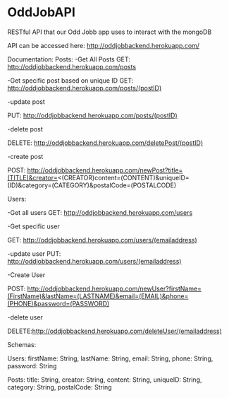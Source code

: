 # OddJobAPI
RESTful API that our Odd Jobb app uses to interact with the mongoDB

API can be accessed here: 
http://oddjobbackend.herokuapp.com/

Documentation: 
Posts: 
-Get All Posts
GET: http://oddjobbackend.herokuapp.com/posts

-Get specific post based on unique ID
GET: http://oddjobbackend.herokuapp.com/posts/(postID) 

-update post

PUT: http://oddjobbackend.herokuapp.com/posts/(postID) 

-delete post

DELETE: http://oddjobbackend.herokuapp.com/deletePost/(postID)

-create post

POST: http://oddjobbackend.herokuapp.com/newPost?title=(TITLE)&creator=<(CREATOR)content=(CONTENT)&uniqueID=(ID)&category=(CATEGORY)&postalCode=(POSTALCODE)


Users: 

-Get all users
GET: http://oddjobbackend.herokuapp.com/users

-Get specific user

GET: http://oddjobbackend.herokuapp.com/users/(emailaddress) 

-update user
PUT: http://oddjobbackend.herokuapp.com/users/(emailaddress) 

-Create User

POST: http://oddjobbackend.herokuapp.com/newUser?firstName=(FirstName)&lastName=(LASTNAME)&email=(EMAIL)&phone=(PHONE)&password=(PASSWORD) 

-delete user

DELETE:http://oddjobbackend.herokuapp.com/deleteUser/(emailaddress)  


Schemas: 

Users: 
  firstName:  String,
  lastName: String,
  email: String,
  phone: String,
  password: String


Posts: 
  title: String,
  creator: String,
  content: String,
  uniqueID: String,
  category: String,
  postalCode: String
